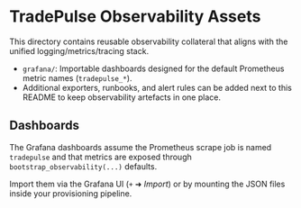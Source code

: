# TradePulse Observability Assets

This directory contains reusable observability collateral that aligns with the
unified logging/metrics/tracing stack.

- `grafana/`: Importable dashboards designed for the default Prometheus metric
  names (`tradepulse_*`).
- Additional exporters, runbooks, and alert rules can be added next to this
  README to keep observability artefacts in one place.

## Dashboards

The Grafana dashboards assume the Prometheus scrape job is named
`tradepulse` and that metrics are exposed through
`bootstrap_observability(...)` defaults.

Import them via the Grafana UI (`+` ➜ *Import*) or by mounting the JSON files
inside your provisioning pipeline.
